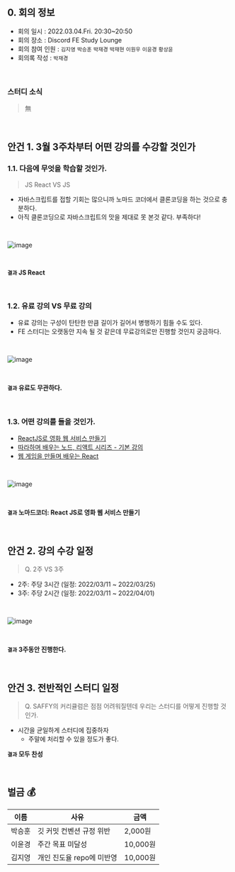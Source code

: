 ## 0. 회의 정보

- 회의 일시 : 2022.03.04.Fri. 20:30~20:50
- 회의 장소 : Discord FE Study Lounge
- 회의 참여 인원 : `김지영` `박승훈` `박재경` `박재현` `이원우` `이윤경` `황상윤`
- 회의록 작성 : `박재경`

<br>

### 스터디 소식

> 無

<br>

## 안건 1. 3월 3주차부터 어떤 강의를 수강할 것인가

### 1.1. 다음에 무엇을 학습할 것인가.

> JS React VS JS

- 자바스크립트를 접할 기회는 많으니까 노마드 코더에서 클론코딩을 하는 것으로 충분하다.
- 아직 클론코딩으로 자바스크립트의 맛을 제대로 못 본것 같다. 부족하다!

<br>

![image](https://user-images.githubusercontent.com/86189596/156885547-7dae2267-ecbc-4214-bb11-bdaa9b288f79.png)

<br>

**`결과` JS React**

<br>

### 1.2. 유료 강의 VS 무료 강의

- 유료 강의는 구성이 탄탄한 만큼 길이가 길어서 병행하기 힘들 수도 있다.
- FE 스터디는 오랫동안 지속 될 것 같은데 무료강의로만 진행할 것인지 궁금하다.

<br>

![image](https://user-images.githubusercontent.com/86189596/156885550-3001badd-ccc5-43bf-a5bc-d701ed1d83de.png)

<br>

**`결과` 유료도 무관하다.**

<br>

### 1.3. 어떤 강의를 들을 것인가.

- [ReactJS로 영화 웹 서비스 만들기](https://nomadcoders.co/react-for-beginners)
- [따라하며 배우는 노드, 리액트 시리즈 - 기본 강의](https://www.inflearn.com/course/%EB%94%B0%EB%9D%BC%ED%95%98%EB%A9%B0-%EB%B0%B0%EC%9A%B0%EB%8A%94-%EB%85%B8%EB%93%9C-%EB%A6%AC%EC%95%A1%ED%8A%B8-%EA%B8%B0%EB%B3%B8#curriculum)
- [웹 게임을 만들며 배우는 React](https://www.inflearn.com/course/web-game-react)

<br>

![image](https://user-images.githubusercontent.com/86189596/156885551-beb9bcda-5ffe-4089-be61-ad47ca4ae369.png)

<br>

**`결과` 노마드코더: React JS로 영화 웹 서비스 만들기**

<br>

## 안건 2. 강의 수강 일정

> Q. 2주 VS 3주

- 2주: 주당 3시간 (일정: 2022/03/11 ~ 2022/03/25)
- 3주: 주당 2시간 (일정: 2022/03/11 ~ 2022/04/01)

<br>

![image](https://user-images.githubusercontent.com/86189596/156885555-55eff44e-3d59-4fdf-b06e-5938ea8b4baf.png)

<br>

**`결과` 3주동안 진행한다.**

<br>

## 안건 3. 전반적인 스터디 일정

> Q. SAFFY의 커리큘럼은 점점 어려워질텐데 우리는 스터디를 어떻게 진행할 것인가.

- 시간을 균일하게 스터디에 집중하자
  - 주말에 처리할 수 있을 정도가 좋다.

**`결과` 모두 찬성**

<br>

## 벌금 :moneybag:

| 이름   | 사유                      | 금액     |
| ------ | ------------------------- | -------- |
| 박승훈 | 깃 커밋 컨벤션 규정 위반  | 2,000원  |
| 이윤경 | 주간 목표 미달성          | 10,000원 |
| 김지영 | 개인 진도율 repo에 미반영 | 10,000원 |
